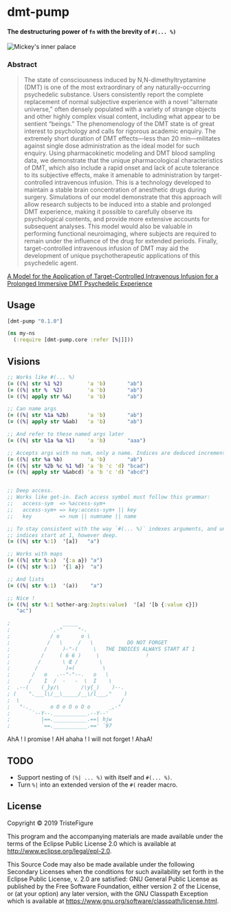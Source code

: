 # dmt-pump

#### The destructuring power of `fn` with the brevity of `#(... %)`

![Mickey's inner palace](https://i.imgur.com/ecUyfVr.jpg)

### Abstract

> The state of consciousness induced by N,N-dimethyltryptamine (DMT) is one of the most extraordinary of any naturally-occurring psychedelic substance. Users consistently report the complete replacement of normal subjective experience with a novel “alternate universe,” often densely populated with a variety of strange objects and other highly complex visual content, including what appear to be sentient “beings.” The phenomenology of the DMT state is of great interest to psychology and calls for rigorous academic enquiry. The extremely short duration of DMT effects—less than 20 min—militates against single dose administration as the ideal model for such enquiry. Using pharmacokinetic modeling and DMT blood sampling data, we demonstrate that the unique pharmacological characteristics of DMT, which also include a rapid onset and lack of acute tolerance to its subjective effects, make it amenable to administration by target-controlled intravenous infusion. This is a technology developed to maintain a stable brain concentration of anesthetic drugs during surgery. Simulations of our model demonstrate that this approach will allow research subjects to be induced into a stable and prolonged DMT experience, making it possible to carefully observe its psychological contents, and provide more extensive accounts for subsequent analyses. This model would also be valuable in performing functional neuroimaging, where subjects are required to remain under the influence of the drug for extended periods. Finally, target-controlled intravenous infusion of DMT may aid the development of unique psychotherapeutic applications of this psychedelic agent.

[A Model for the Application of Target-Controlled Intravenous Infusion for a Prolonged Immersive DMT Psychedelic Experience](https://www.ncbi.nlm.nih.gov/pmc/articles/PMC4944667/)

## Usage

```clojure
[dmt-pump "0.1.0"]
```

```clojure
(ns my-ns
  (:require [dmt-pump.core :refer [%|]]))
```

## Visions

```clojure
;; Works like #(... %)
(= ((%| str %1 %2)        'a 'b)       "ab")
(= ((%| str %  %2)        'a 'b)       "ab")
(= ((%| apply str %&)     'a 'b)       "ab")

;; Can name args
(= ((%| str %1a %2b)      'a 'b)       "ab")
(= ((%| apply str %&ab)   'a 'b)       "ab")

;; And refer to these named args later
(= ((%| str %1a %a %1)    'a 'b)       "aaa")

;; Accepts args with no num, only a name. Indices are deduced incrementally.
(= ((%| str %a %b)        'a 'b)       "ab")
(= ((%| str %2b %c %1 %d) 'a 'b 'c 'd) "bcad")
(= ((%| apply str %&abcd) 'a 'b 'c 'd) "abcd")


;; Deep access.
;; Works like get-in. Each access symbol must follow this grammar:
;;   access-sym  => %access-sym+
;;   access-sym+ => key:access-sym+ || key
;;   key         => num || numname || name

;; To stay consistent with the way `#(... %)` indexes arguments, and unlike get-in,
;; indices start at 1, however deep.
(= ((%| str %:1)  '[a])   "a")

;; Works with maps
(= ((%| str %:a)  '{:a a}) "a")
(= ((%| str %:1)  '{1 a})  "a")

;; And lists
(= ((%| str %:1)  '(a))    "a")

;; Nice !
(= ((%| str %:1 %other-arg:2opts:value)  '[a] '[b {:value c}])
   "ac")

;                 _____
;              ,-"     "-.
;             / o       o \
;            /   \     /   \           DO NOT FORGET
;           /     )-"-(     \   THE INDICES ALWAYS START AT 1
;          /     ( 6 6 )     \               !
;         /       \ Œ /       \
;        /         )=(         \
;       /   o   .--"-"--.   o   \
;      /    I  /  -   -  \  I    \
;  .--(    (_}y/\       /\y{_)    )--.
; (    ".___l\/__\_____/__\/l___,"    )
;  \                                 /
;   "-._      o O o O o O o      _,-"
;       `--Y--.___________.--Y--'
;          |==.___________.==| hjw
;          `==.___________.==' `97
```

AhA ! I promise ! AH ahaha ! I will not forget ! AhaA!

## TODO

- Support nesting of `(%| ... %)` with itself and `#(... %)`.
- Turn `%|` into an extended version of the `#(` reader macro.

## License

Copyright © 2019 TristeFigure

This program and the accompanying materials are made available under the
terms of the Eclipse Public License 2.0 which is available at
http://www.eclipse.org/legal/epl-2.0.

This Source Code may also be made available under the following Secondary
Licenses when the conditions for such availability set forth in the Eclipse
Public License, v. 2.0 are satisfied: GNU General Public License as published by
the Free Software Foundation, either version 2 of the License, or (at your
option) any later version, with the GNU Classpath Exception which is available
at https://www.gnu.org/software/classpath/license.html.
